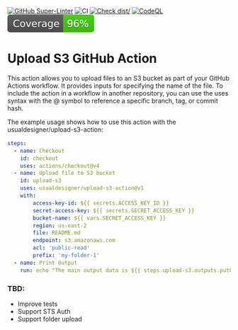 [![GitHub Super-Linter](https://github.com/actions/typescript-action/actions/workflows/linter.yml/badge.svg)](https://github.com/super-linter/super-linter)
![CI](https://github.com/actions/typescript-action/actions/workflows/ci.yml/badge.svg)
[![Check dist/](https://github.com/actions/typescript-action/actions/workflows/check-dist.yml/badge.svg)](https://github.com/actions/typescript-action/actions/workflows/check-dist.yml)
[![CodeQL](https://github.com/actions/typescript-action/actions/workflows/codeql-analysis.yml/badge.svg)](https://github.com/actions/typescript-action/actions/workflows/codeql-analysis.yml)
[![Coverage](./badges/coverage.svg)](./badges/coverage.svg)

# Upload S3 GitHub Action

This action allows you to upload files to an S3 bucket as part of your GitHub Actions workflow. It provides inputs for specifying the name of the file. To include the action in a workflow in another repository, you can use the uses syntax with the @ symbol to reference a specific branch, tag, or commit hash.

The example usage shows how to use this action with the usualdesigner/upload-s3-action:

```yaml
steps:
  - name: Checkout
    id: checkout
    uses: actions/checkout@v4
  - name: Upload file to S3 bucket
    id: upload-s3
    uses: usualdesigner/upload-s3-action@v1
    with:
        access-key-id: ${{ secrets.ACCESS_KEY_ID }}
        secret-access-key: ${{ secrets.SECRET_ACCESS_KEY }}
        bucket-name: ${{ vars.SECRET_ACCESS_KEY }}
        region: us-east-2
        file: README.md
        endpoint: s3.amazonaws.com
        acl: 'public-read'
        prefix: 'my-folder-1'
  - name: Print Output
    run: echo "The main output data is ${{ steps.upload-s3.outputs.putObjectCommandOutput }}"
```

### TBD:
- Improve tests
- Support STS Auth
- Support folder upload